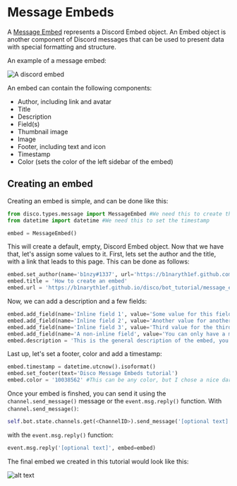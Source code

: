 # Message Embeds

A [Message Embed](https://b1naryth1ef.github.io/disco/api/disco_types_message.html#messageembed) represents a Discord Embed object. An Embed object is another component of Discord messages that can be used to present data with special formatting and structure.

An example of a message embed: 

![A discord embed](https://i.stack.imgur.com/HRWHk.png "A discord embed")

An embed can contain the following components:
* Author, including link and avatar
* Title
* Description
* Field(s)
* Thumbnail image
* Image
* Footer, including text and icon
* Timestamp
* Color (sets the color of the left sidebar of the embed)

## Creating an embed
Creating an embed is simple, and can be done like this:
```py
from disco.types.message import MessageEmbed #We need this to create the embed
from datetime import datetime #We need this to set the timestamp

embed = MessageEmbed()
```
This will create a default, empty, Discord Embed object. Now that we have that, let's assign some values to it. First, lets set the author and the title, with a link that leads to this page. This can be done as follows:
```py
embed.set_author(name='b1nzy#1337', url='https://b1naryth1ef.github.com/disco', icon_url='http://i.imgur.com/1tjdUId.jpg')
embed.title = 'How to create an embed'
embed.url = 'https://b1naryth1ef.github.io/disco/bot_tutorial/message_embeds.html' #This URL will be hooked up to the title of the embed
```
Now, we can add a description and a few fields:
```py
embed.add_field(name='Inline field 1', value='Some value for this field', inline=True)
embed.add_field(name='Inline field 2', value='Another value for another field', inline=True)
embed.add_field(name='Inline field 3', value='Third value for the third field', inline=True)
embed.add_field(name='A non-inline field', value='You can only have a max of 3 inline field on 1 line', inline=False)
embed.description = 'This is the general description of the embed, you can use the Discord supported MD in here too, to make it look extra fancy. For example, creating some **bold** or ~~strikethrough~~ text.'
```
Last up, let's set a footer, color and add a timestamp:
```py
embed.timestamp = datetime.utcnow().isoformat()
embed.set_footer(text='Disco Message Embeds tutorial')
embed.color = '10038562' #This can be any color, but I chose a nice dark red tint
```

Once your embed is finshed, you can send it using the `channel.send_message()` message or the `event.msg.reply()` function.
With `channel.send_message()`:
```py
self.bot.state.channels.get(<ChannelID>).send_message('[optional text]', embed=embed)
```
with the `event.msg.reply()` function:
```py
event.msg.reply('[optional text]', embed=embed)
```

The final embed we created in this tutorial would look like this:

![alt text](http://i.imgur.com/G1sUcTm.png "The final embed")
